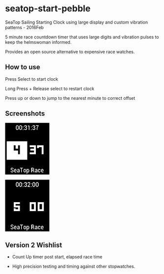 # seatop-start-pebble
SeaTop Sailing Starting Clock using large display and custom vibration patterns - 2016Feb

5 minute race countdown timer that uses large digits and vibration pulses to keep the helmswoman informed.

Provides an open source alternative to expensive race watches.

## How to use

Press Select to start clock

Long Press + Release select to restart clock

Press up or down to jump to the nearest minute to correct offset

## Screenshots

![Pre Sequence](/screenshots/pebble_screenshot_2016-02-12_00-31-39.png?raw=true "Pre Sequence")

![In Sequence](/screenshots/pebble_screenshot_2016-02-12_00-32-02.png?raw=true "In Sequence")


## Version 2 Wishlist

* Count Up timer post start, elapsed race time

* High precision testing and timing against other stopwatches.


